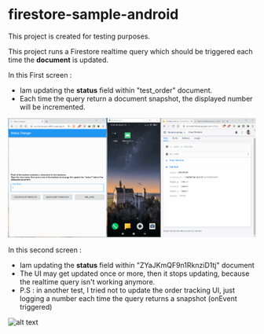 # firestore-sample-android

This project is created for testing purposes.

This project runs a Firestore realtime query which should be triggered each time the **document** is updated.


In this First screen : 
  * Iam updating the **status** field within "test_order" document.
  * Each time the query return a document snapshot, the displayed number will be incremented.

![alt text](https://raw.githubusercontent.com/MahmoudiOussama/firestore-sample/master/images/Firestore-sample1.gif)

In this second screen : 
  * Iam updating the **status** field within "ZYaJKmQF9n1RknziD1tj" document
  * The UI may get updated once or more, then it stops updating, because the realtime query isn't working anymore.
  * P.S : in another test, I tried not to update the order tracking UI, just logging a number each time the query returns a snapshot (onEvent triggered)
  
![alt text](https://raw.githubusercontent.com/MahmoudiOussama/firestore-sample/master/images/Firestore-sample2.gif)
